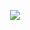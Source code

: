 <p align="center">
  <a href = "https://dirkwhoffmann.github.io/virtualc64web/doc/about.html"><img src="https://dirkwhoffmann.github.io/virtualc64web/doc/images/redirect.png"></a>
</p>
